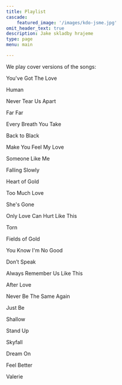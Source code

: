 ```yaml
---
title: Playlist
cascade:
    featured_image: '/images/kdo-jsme.jpg'
omit_header_text: true
description: Jake skladby hrajeme
type: page
menu: main

---
```


We play cover versions of the songs:

You've Got The Love

Human

Never Tear Us Apart

Far Far

Every Breath You Take

Back to Black

Make You Feel My Love

Someone Like Me 

Falling Slowly

Heart of Gold

Too Much Love

She's Gone

Only Love Can Hurt Like This

Torn

Fields of Gold

You Know I'm No Good

Don’t Speak

Always Remember Us Like This

After Love

Never Be The Same Again

Just Be

Shallow

Stand Up

Skyfall

Dream On

Feel Better

Valerie
